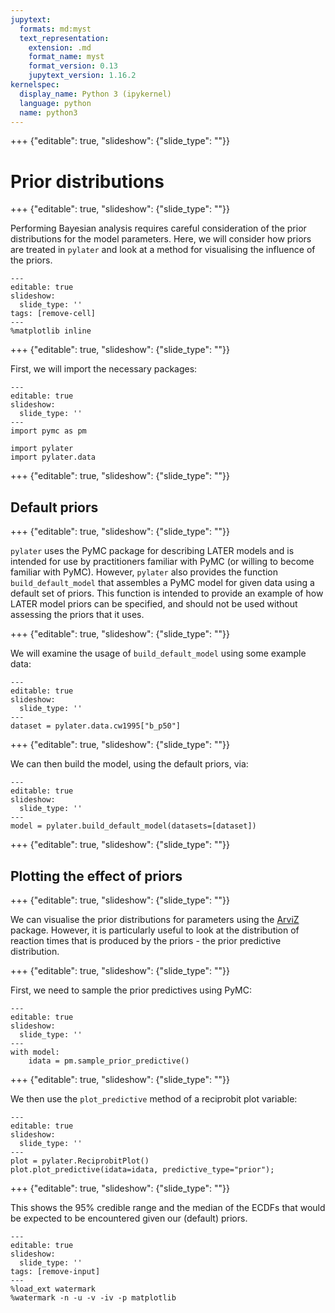 ```yaml
---
jupytext:
  formats: md:myst
  text_representation:
    extension: .md
    format_name: myst
    format_version: 0.13
    jupytext_version: 1.16.2
kernelspec:
  display_name: Python 3 (ipykernel)
  language: python
  name: python3
---
```


+++ {"editable": true, "slideshow": {"slide_type": ""}}

# Prior distributions

+++ {"editable": true, "slideshow": {"slide_type": ""}}

Performing Bayesian analysis requires careful consideration of the prior distributions for the model parameters.
Here, we will consider how priors are treated in `pylater` and look at a method for visualising the influence of the priors.

```{code-cell} ipython3
---
editable: true
slideshow:
  slide_type: ''
tags: [remove-cell]
---
%matplotlib inline
```

+++ {"editable": true, "slideshow": {"slide_type": ""}}

First, we will import the necessary packages:

```{code-cell} ipython3
---
editable: true
slideshow:
  slide_type: ''
---
import pymc as pm

import pylater
import pylater.data
```

+++ {"editable": true, "slideshow": {"slide_type": ""}}

## Default priors

+++ {"editable": true, "slideshow": {"slide_type": ""}}

`pylater` uses the PyMC package for describing LATER models and is intended for use by practitioners familiar with PyMC (or willing to become familiar with PyMC).
However, `pylater` also provides the function `build_default_model` that assembles a PyMC model for given data using a default set of priors.
This function is intended to provide an example of how LATER model priors can be specified, and should not be used without assessing the priors that it uses.

+++ {"editable": true, "slideshow": {"slide_type": ""}}

We will examine the usage of `build_default_model` using some example data:

```{code-cell} ipython3
---
editable: true
slideshow:
  slide_type: ''
---
dataset = pylater.data.cw1995["b_p50"]
```

+++ {"editable": true, "slideshow": {"slide_type": ""}}

We can then build the model, using the default priors, via:

```{code-cell} ipython3
---
editable: true
slideshow:
  slide_type: ''
---
model = pylater.build_default_model(datasets=[dataset])
```

+++ {"editable": true, "slideshow": {"slide_type": ""}}

## Plotting the effect of priors

+++ {"editable": true, "slideshow": {"slide_type": ""}}

We can visualise the prior distributions for parameters using the [ArviZ](https://python.arviz.org/en/stable/) package.
However, it is particularly useful to look at the distribution of reaction times that is produced by the priors - the prior predictive distribution.

+++ {"editable": true, "slideshow": {"slide_type": ""}}

First, we need to sample the prior predictives using PyMC:

```{code-cell} ipython3
---
editable: true
slideshow:
  slide_type: ''
---
with model:
    idata = pm.sample_prior_predictive()
```

+++ {"editable": true, "slideshow": {"slide_type": ""}}

We then use the `plot_predictive` method of a reciprobit plot variable:

```{code-cell} ipython3
---
editable: true
slideshow:
  slide_type: ''
---
plot = pylater.ReciprobitPlot()
plot.plot_predictive(idata=idata, predictive_type="prior");
```

+++ {"editable": true, "slideshow": {"slide_type": ""}}

This shows the 95% credible range and the median of the ECDFs that would be expected to be encountered given our (default) priors.

```{code-cell} ipython3
---
editable: true
slideshow:
  slide_type: ''
tags: [remove-input]
---
%load_ext watermark
%watermark -n -u -v -iv -p matplotlib
```
